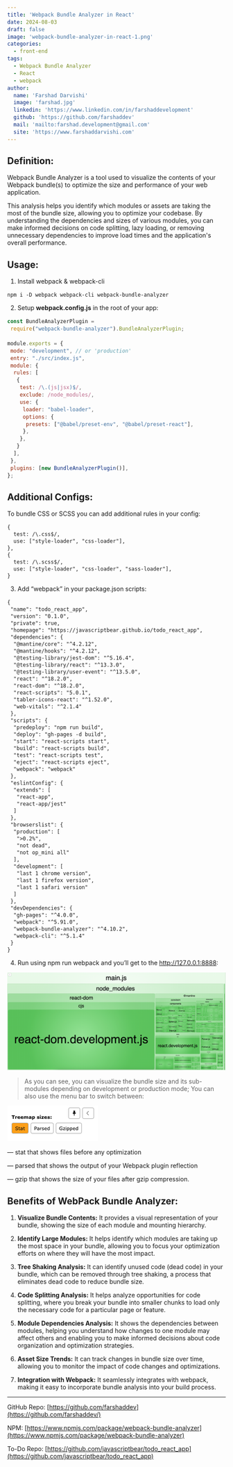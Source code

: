 ```yaml
---
title: 'Webpack Bundle Analyzer in React'
date: 2024-08-03
draft: false
image: 'webpack-bundle-analyzer-in-react-1.png'
categories:
  - front-end
tags:
  - Webpack Bundle Analyzer
  - React
  - webpack
author:
  name: 'Farshad Darvishi'
  image: 'farshad.jpg'
  linkedin: 'https://www.linkedin.com/in/farshaddevelopment'
  github: 'https://github.com/farshaddev'
  mail: 'mailto:farshad.development@gmail.com'
  site: 'https://www.farshaddarvishi.com'
---
```


## Definition:
Webpack Bundle Analyzer is a tool used to visualize the contents of your Webpack bundle(s) to optimize the size and performance of your web application.

This analysis helps you identify which modules or assets are taking the most of the bundle size, allowing you to optimize your codebase. By understanding the dependencies and sizes of various modules, you can make informed decisions on code splitting, lazy loading, or removing unnecessary dependencies to improve load times and the application's overall performance.

## Usage:

1. Install webpack & webpack-cli 
```
npm i -D webpack webpack-cli webpack-bundle-analyzer
```

2. Setup **webpack.config.js** in the root of your app:
```js
const BundleAnalyzerPlugin =
 require("webpack-bundle-analyzer").BundleAnalyzerPlugin;

module.exports = {
 mode: "development", // or 'production'
 entry: "./src/index.js",
 module: {
  rules: [
   {
    test: /\.(js|jsx)$/,
    exclude: /node_modules/,
    use: {
     loader: "babel-loader",
     options: {
      presets: ["@babel/preset-env", "@babel/preset-react"],
     },
    },
   }
  ],
 },
 plugins: [new BundleAnalyzerPlugin()],
};
```

## Additional Configs:
To bundle CSS or SCSS you can add additional rules in your config:
```
{
  test: /\.css$/,
  use: ["style-loader", "css-loader"],
},
{
  test: /\.scss$/,
  use: ["style-loader", "css-loader", "sass-loader"],
}
```

3. Add “webpack” in your package.json scripts:

```
{
 "name": "todo_react_app",
 "version": "0.1.0",
 "private": true,
 "homepage": "https://javascriptbear.github.io/todo_react_app",
 "dependencies": {
  "@mantine/core": "^4.2.12",
  "@mantine/hooks": "^4.2.12",
  "@testing-library/jest-dom": "^5.16.4",
  "@testing-library/react": "^13.3.0",
  "@testing-library/user-event": "^13.5.0",
  "react": "^18.2.0",
  "react-dom": "^18.2.0",
  "react-scripts": "5.0.1",
  "tabler-icons-react": "^1.52.0",
  "web-vitals": "^2.1.4"
 },
 "scripts": {
  "predeploy": "npm run build",
  "deploy": "gh-pages -d build",
  "start": "react-scripts start",
  "build": "react-scripts build",
  "test": "react-scripts test",
  "eject": "react-scripts eject",
  "webpack": "webpack"
 },
 "eslintConfig": {
  "extends": [
   "react-app",
   "react-app/jest"
  ]
 },
 "browserslist": {
  "production": [
   ">0.2%",
   "not dead",
   "not op_mini all"
  ],
  "development": [
   "last 1 chrome version",
   "last 1 firefox version",
   "last 1 safari version"
  ]
 },
 "devDependencies": {
  "gh-pages": "^4.0.0",
  "webpack": "^5.91.0",
  "webpack-bundle-analyzer": "^4.10.2",
  "webpack-cli": "^5.1.4"
 }
}
```

4. Run using npm run webpack and you’ll get to the http://127.0.0.1:8888:

![Webpack Bundle Analyzer in React](webpack-bundle-analyzer-in-react-2.png)

> As you can see, you can visualize the bundle size and its sub-modules depending on development or production mode;
> You can also use the menu bar to switch between:

![Webpack Bundle Analyzer in React](webpack-bundle-analyzer-in-react-3.png)

— stat that shows files before any optimization

— parsed that shows the output of your Webpack plugin reflection

— gzip that shows the size of your files after gzip compression.

## Benefits of WebPack Bundle Analyzer:

1. **Visualize Bundle Contents:** It provides a visual representation of your bundle, showing the size of each module and mounting hierarchy.

2. **Identify Large Modules:** It helps identify which modules are taking up the most space in your bundle, allowing you to focus your optimization efforts on where they will have the most impact.

3. **Tree Shaking Analysis:** It can identify unused code (dead code) in your bundle, which can be removed through tree shaking, a process that eliminates dead code to reduce bundle size.

4. **Code Splitting Analysis:** It helps analyze opportunities for code splitting, where you break your bundle into smaller chunks to load only the necessary code for a particular page or feature.

5. **Module Dependencies Analysis:** It shows the dependencies between modules, helping you understand how changes to one module may affect others and enabling you to make informed decisions about code organization and optimization strategies.

6. **Asset Size Trends:** It can track changes in bundle size over time, allowing you to monitor the impact of code changes and optimizations.

7. **Integration with Webpack:** It seamlessly integrates with webpack, making it easy to incorporate bundle analysis into your build process.

---

GitHub Repo: [https://github.com/farshaddev](https://github.com/farshaddev/) 

NPM: [https://www.npmjs.com/package/webpack-bundle-analyzer](https://www.npmjs.com/package/webpack-bundle-analyzer)

To-Do Repo: [https://github.com/javascriptbear/todo_react_app](https://github.com/javascriptbear/todo_react_app)